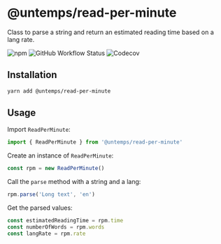 # @untemps/read-per-minute

Class to parse a string and return an estimated reading time based on a lang rate.

![npm](https://img.shields.io/npm/v/@untemps/read-per-minute?style=for-the-badge)
![GitHub Workflow Status](https://img.shields.io/github/workflow/status/untemps/read-per-minute/deploy?style=for-the-badge)
![Codecov](https://img.shields.io/codecov/c/github/untemps/read-per-minute?style=for-the-badge)

## Installation

```bash
yarn add @untemps/read-per-minute
```

## Usage

Import `ReadPerMinute`:

```javascript
import { ReadPerMinute } from '@untemps/read-per-minute'
```

Create an instance of `ReadPerMinute`:

```javascript
const rpm = new ReadPerMinute()
```

Call the `parse` method with a string and a lang:

```javascript
rpm.parse('Long text', 'en')
```

Get the parsed values:

```javascript
const estimatedReadingTime = rpm.time
const numberOfWords = rpm.words
const langRate = rpm.rate
```